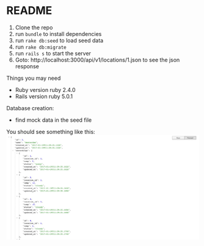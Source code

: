 # README
1. Clone the repo
2. run `bundle` to install dependencies
3. run `rake db:seed` to load seed data
4. run `rake db:migrate`
5. run `rails s` to start the server
6. Goto: http://localhost:3000/api/v1/locations/1.json
to see the json response

Things you may need

* Ruby version
    ruby 2.4.0
* Rails version
    ruby 5.0.1


Database creation:
* find mock data in the seed file

You should see something like this:
![alt tag](app/assets/images/json-response-screenshot.png)
